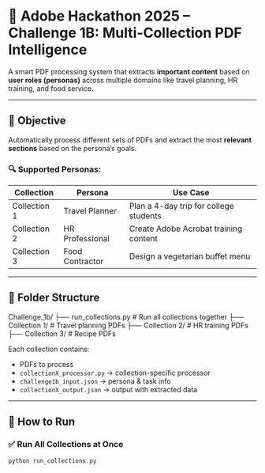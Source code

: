 # 📄 Adobe Hackathon 2025 – Challenge 1B: Multi-Collection PDF Intelligence

A smart PDF processing system that extracts **important content** based on **user roles (personas)** across multiple domains like travel planning, HR training, and food service.

---

## 🎯 Objective

Automatically process different sets of PDFs and extract the most **relevant sections** based on the persona’s goals.

### 🔍 Supported Personas:
| Collection | Persona           | Use Case |
|-----------|-------------------|----------|
| Collection 1 | Travel Planner     | Plan a 4-day trip for college students |
| Collection 2 | HR Professional    | Create Adobe Acrobat training content |
| Collection 3 | Food Contractor    | Design a vegetarian buffet menu |

---

## 📁 Folder Structure

Challenge_1b/
├── run_collections.py # Run all collections together
├── Collection 1/ # Travel planning PDFs
├── Collection 2/ # HR training PDFs
├── Collection 3/ # Recipe PDFs


Each collection contains:
- PDFs to process
- `collectionX_processor.py` → collection-specific processor
- `challenge1b_input.json` → persona & task info
- `collectionX_output.json` → output with extracted data

---

## 🚀 How to Run

### ✅ Run All Collections at Once
```bash
python run_collections.py
